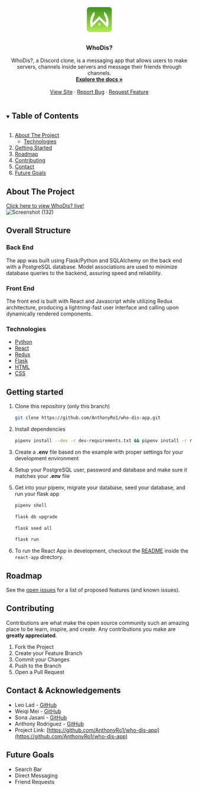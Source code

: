 <p align="center">
  <a href="https://github.com/Dedition/WhoDis">
    <img src="./react-app/src/images/WhoDisLogo.png" alt="Logo" width="80" height="80" style="background-color:white">
  </a>

  <h3 align="center">WhoDis?</h3>

  <p align="center">
   WhoDis?, a Discord clone, is a messaging app that allows users to make servers, channels inside servers and message their friends through channels.
    <br />
    <a href="https://github.com/Dedition/WhoDis"><strong>Explore the docs »</strong></a>
    <br />
    <br />
    <a href="https://who-dis-app.herokuapp.com/">View Site</a>
    ·
    <a href="https://github.com/AnthonyRo1/who-dis-app/issues">Report Bug</a>
    ·
    <a href="https://github.com/AnthonyRo1/who-dis-app/issues">Request Feature</a>
  </p>
</p>


<details open="open">
  <summary><h2 style="display: inline-block">Table of Contents</h2></summary>
  <ol>
    <li>
      <a href="#about-the-project">About The Project</a>
      <ul>
        <li><a href="technologies">Technologies</a></li>
      </ul>
    </li>
    <li><a href="#getting-started">Getting Started</a></li>
    <li><a href="#roadmap">Roadmap</a></li>
    <li><a href="#contributing">Contributing</a></li>
    <li><a href="#contact">Contact</a></li>
    <li><a href="#future-goals">Future Goals</a></li>
  </ol>
</details>


## About The Project


[Click here to view WhoDis? live!](https://who-dis-app.herokuapp.com/)
<br>
![Screenshot (132)](https://user-images.githubusercontent.com/99559369/177391574-9ce8a9db-ba9e-412f-a358-0879926b882d.png)
</br>



## Overall Structure

### Back End

The app was built using Flask/Python and SQLAlchemy on the back end with a PostgreSQL database.
Model associations are used to minimize database queries to the backend, assuring speed and reliability.

### Front End

The front end is built with React and Javascript while utilizing Redux architecture, producing a lightning-fast user interface and calling upon dynamically rendered components.


### Technologies

- [Python](https://www.python.org/)
- [React](https://reactjs.org/)
- [Redux](https://redux.js.org/)
- [Flask](https://flask.palletsprojects.com/en/2.1.x/)
- [HTML](https://html.com/)
- [CSS](http://www.css3.info/)



## Getting started
1. Clone this repository (only this branch)

   ```bash
   git clone https://github.com/AnthonyRo1/who-dis-app.git
   ```

2. Install dependencies

      ```bash
      pipenv install --dev -r dev-requirements.txt && pipenv install -r requirements.txt
      ```

3. Create a **.env** file based on the example with proper settings for your
   development environment
4. Setup your PostgreSQL user, password and database and make sure it matches your **.env** file

5. Get into your pipenv, migrate your database, seed your database, and run your flask app

   ```bash
   pipenv shell
   ```

   ```bash
   flask db upgrade
   ```

   ```bash
   flask seed all
   ```

   ```bash
   flask run
   ```

6. To run the React App in development, checkout the [README](./react-app/README.md) inside the `react-app` directory.



## Roadmap
See the [open issues](https://github.com/AnthonyRo1/who-dis-app/issues) for a list of proposed features (and known issues).


## Contributing

Contributions are what make the open source community such an amazing place to be learn, inspire, and create. Any contributions you make are **greatly appreciated**.
1. Fork the Project
2. Create your Feature Branch
3. Commit your Changes 
4. Push to the Branch 
5. Open a Pull Request


## Contact & Acknowledgements

- Leo Lad - [GitHub](https://github.com/Dedition)
- Weiqi Mei - [GitHub](https://github.com/weiqimei)
- Sona Jasani - [GitHub](https://github.com/sonajasani)
- Anthony Rodriguez - [GitHub](https://github.com/AnthonyRo1)
- Project Link: [https://github.com/AnthonyRo1/who-dis-app](https://github.com/AnthonyRo1/who-dis-app)



## Future Goals
- Search Bar
- Direct Messaging
- Friend Requests
